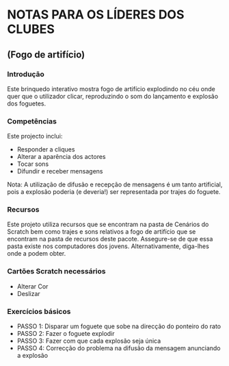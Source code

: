 # NOTAS PARA OS LÍDERES DOS CLUBES
## (Fogo de artifício)

### Introdução

Este brinquedo interativo mostra fogo de artifício explodindo no céu onde quer
que o utilizador clicar, reproduzindo o som do lançamento e explosão dos
foguetes.

### Competências

Este projecto inclui:
- Responder a cliques
- Alterar a aparência dos actores
- Tocar sons 
- Difundir e receber mensagens

Nota: A utilização de difusão e recepção de mensagens é um tanto artificial,
pois a explosão poderia (e deveria!) ser representada por trajes do foguete.

### Recursos

Este projeto utiliza recursos que se encontram na pasta de Cenários do Scratch
bem como trajes e sons relativos a fogo de artifício que se encontram na pasta
de recursos deste pacote. Assegure-se de que essa pasta existe nos computadores
dos jovens. Alternativamente, diga-lhes onde a podem obter.

### Cartões Scratch necessários

- Alterar Cor 
- Deslizar

### Exercícios básicos

- PASSO 1: Disparar um foguete que sobe na direcção do ponteiro do rato
- PASSO 2: Fazer o foguete explodir
- PASSO 3: Fazer com que cada explosão seja única
- PASSO 4: Correcção do problema na difusão da mensagem anunciando a explosão 